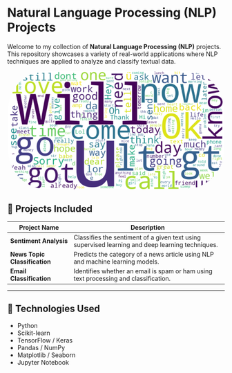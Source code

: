 # Natural Language Processing (NLP) Projects

Welcome to my collection of **Natural Language Processing (NLP)** projects. This repository showcases a variety of real-world applications where NLP techniques are applied to analyze and classify textual data.

<p align="center">
  <img src="cloud_nlp.png" width="500" style="border-radius: 90px;">
</p>


## 📁 Projects Included

| Project Name              | Description                                      |
|---------------------------|--------------------------------------------------|
| **Sentiment Analysis**     | Classifies the sentiment of a given text using supervised learning and deep learning techniques. |
| **News Topic Classification** | Predicts the category of a news article using NLP and machine learning models. |
| **Email Classification**    | Identifies whether an email is spam or ham using text processing and classification. |

---

## 🔧 Technologies Used

- Python  
- Scikit-learn  
- TensorFlow / Keras  
- Pandas / NumPy  
- Matplotlib / Seaborn  
- Jupyter Notebook


